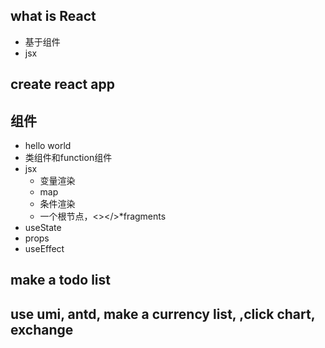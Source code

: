 ## what is React
  - 基于组件
  - jsx

## create react app

## 组件

  - hello world
  - 类组件和function组件
  - jsx
    - 变量渲染
    - map
    - 条件渲染
    - 一个根节点，<></>*fragments
  - useState
  - props
  - useEffect

## make a todo list




## use umi, antd, make a currency list, ,click chart, exchange
